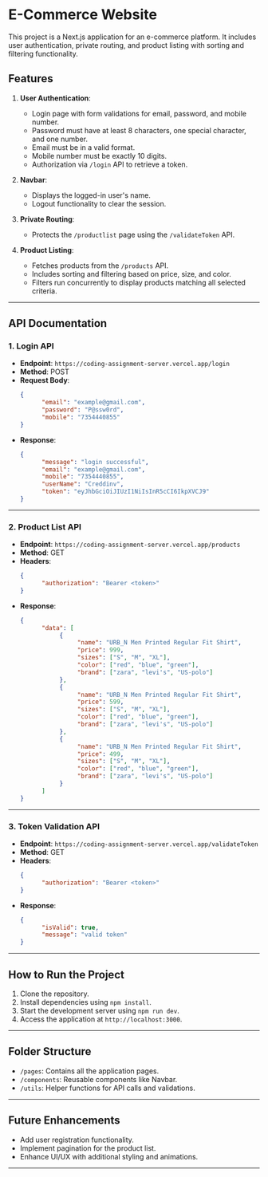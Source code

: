 # E-Commerce Website

This project is a Next.js application for an e-commerce platform. It includes user authentication, private routing, and product listing with sorting and filtering functionality.

## Features

1. **User Authentication**:
    - Login page with form validations for email, password, and mobile number.
    - Password must have at least 8 characters, one special character, and one number.
    - Email must be in a valid format.
    - Mobile number must be exactly 10 digits.
    - Authorization via `/login` API to retrieve a token.

2. **Navbar**:
    - Displays the logged-in user's name.
    - Logout functionality to clear the session.

3. **Private Routing**:
    - Protects the `/productlist` page using the `/validateToken` API.

4. **Product Listing**:
    - Fetches products from the `/products` API.
    - Includes sorting and filtering based on price, size, and color.
    - Filters run concurrently to display products matching all selected criteria.

---

## API Documentation

### 1. Login API
- **Endpoint**: `https://coding-assignment-server.vercel.app/login`
- **Method**: POST
- **Request Body**:
  ```json
  {
        "email": "example@gmail.com",
        "password": "P@ssw0rd",
        "mobile": "7354440855"
  }
  ```
- **Response**:
  ```json
  {
        "message": "login successful",
        "email": "example@gmail.com",
        "mobile": "7354440855",
        "userName": "Creddinv",
        "token": "eyJhbGciOiJIUzI1NiIsInR5cCI6IkpXVCJ9"
  }
  ```

---

### 2. Product List API
- **Endpoint**: `https://coding-assignment-server.vercel.app/products`
- **Method**: GET
- **Headers**:
  ```json
  {
        "authorization": "Bearer <token>"
  }
  ```
- **Response**:
  ```json
  {
        "data": [
             {
                  "name": "URB_N Men Printed Regular Fit Shirt",
                  "price": 999,
                  "sizes": ["S", "M", "XL"],
                  "color": ["red", "blue", "green"],
                  "brand": ["zara", "levi's", "US-polo"]
             },
             {
                  "name": "URB_N Men Printed Regular Fit Shirt",
                  "price": 599,
                  "sizes": ["S", "M", "XL"],
                  "color": ["red", "blue", "green"],
                  "brand": ["zara", "levi's", "US-polo"]
             },
             {
                  "name": "URB_N Men Printed Regular Fit Shirt",
                  "price": 499,
                  "sizes": ["S", "M", "XL"],
                  "color": ["red", "blue", "green"],
                  "brand": ["zara", "levi's", "US-polo"]
             }
        ]
  }
  ```

---

### 3. Token Validation API
- **Endpoint**: `https://coding-assignment-server.vercel.app/validateToken`
- **Method**: GET
- **Headers**:
  ```json
  {
        "authorization": "Bearer <token>"
  }
  ```
- **Response**:
  ```json
  {
        "isValid": true,
        "message": "valid token"
  }
  ```

---

## How to Run the Project

1. Clone the repository.
2. Install dependencies using `npm install`.
3. Start the development server using `npm run dev`.
4. Access the application at `http://localhost:3000`.

---

## Folder Structure

- `/pages`: Contains all the application pages.
- `/components`: Reusable components like Navbar.
- `/utils`: Helper functions for API calls and validations.

---

## Future Enhancements

- Add user registration functionality.
- Implement pagination for the product list.
- Enhance UI/UX with additional styling and animations.

---  